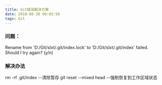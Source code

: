 ```yaml
---
title: Git错误解决方案
date: 2018-06-30 00:03:58
tags: Git
---
```

### 问题：
Rename from 'D:/Git/slxt/.git/index.lock' to 'D:/Git/slxt/.git/index' failed. Should I try again? (y/n)

### 解决办法
rm -rf .git/index --清除暂存
git reset --mixed head --强制恢复到工作区域状态